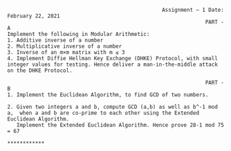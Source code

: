                                                                      
                                                      Assignment – 1 Date: February 22, 2021 
                                                                    PART - A 
    Implement the following in Modular Arithmetic: 
    1. Additive inverse of a number 
    2. Multiplicative inverse of a number 
    3. Inverse of an m×m matrix with m ≤ 3 
    4. Implement Diffie Hellman Key Exchange (DHKE) Protocol, with small integer values for testing. Hence deliver a man-in-the-middle attack on the DHKE Protocol. 
                                                                      
                                                                    PART - B 
    1. Implement the Euclidean Algorithm, to find GCD of two numbers. 

    2. Given two integers a and b, compute GCD (a,b) as well as b^-1 mod a,  when a and b are co-prime to each other using the Extended Euclidean Algorithm.
       Implement the Extended Euclidean Algorithm. Hence prove 28-1 mod 75 = 67 
                                                                  ************
